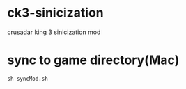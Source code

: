 # ck3-sinicization
crusadar king 3 sinicization mod

# sync to game directory(Mac)
```
sh syncMod.sh
```
